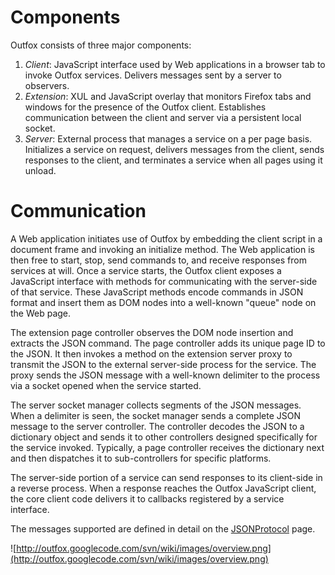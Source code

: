 # Components #

Outfox consists of three major components:

  1. _Client_: JavaScript interface used by Web applications in a browser tab to invoke Outfox services. Delivers messages sent by a server to observers.
  1. _Extension_: XUL and JavaScript overlay that monitors Firefox tabs and windows for the presence of the Outfox client. Establishes communication between the client and server via a persistent local socket.
  1. _Server_: External process that manages a service on a per page basis. Initializes a service on request, delivers messages from the client, sends responses to the client, and terminates a service when all pages using it unload.

# Communication #

A Web application initiates use of Outfox by embedding the client script in a document frame and invoking an initialize method. The Web application is then free to start, stop, send commands to, and receive responses from services at will. Once a service starts, the Outfox client exposes a JavaScript interface with methods for communicating with the server-side of that service. These JavaScript methods encode commands in JSON format and insert them as DOM nodes into a well-known "queue" node on the Web page.

The extension page controller observes the DOM node insertion and extracts the JSON command. The page controller adds its unique page ID to the JSON. It then invokes a method on the extension server proxy to transmit the JSON to the external server-side process for the service. The proxy sends the JSON message with a well-known delimiter to the process via a socket opened when the service started.

The server socket manager collects segments of the JSON messages. When a delimiter is seen, the socket manager sends a complete JSON message to the server controller. The controller decodes the JSON to a dictionary object and sends it to other controllers designed specifically for the service invoked. Typically, a page controller receives the dictionary next and then dispatches it to sub-controllers for specific platforms.

The server-side portion of a service can send responses to its client-side in a reverse process. When a response reaches the Outfox JavaScript client, the core client code delivers it to callbacks registered by a service interface.

The messages supported are defined in detail on the [JSONProtocol](JSONProtocol.md) page.

![http://outfox.googlecode.com/svn/wiki/images/overview.png](http://outfox.googlecode.com/svn/wiki/images/overview.png)